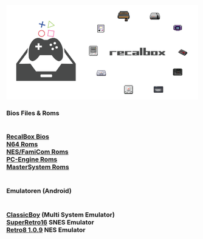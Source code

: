 <img src="https://raw.githubusercontent.com/EmuZONE/RecalBox-Files/master/docs/diy2.png">

<h3>Bios Files & Roms<h3/>
<br>
<a href="https://github.com/EmuZONE/RecalBox-Files/raw/master/BIOS/Bios.7z">RecalBox Bios</a>
<br>
<a href="https://github.com/EmuZONE/Nintendo-64/archive/master.zip">N64 Roms</a>
<br>
<a href="https://github.com/EmuZONE/FamiCom/archive/master.zip">NES/FamiCom Roms</a>
<br>
<a href="https://github.com/EmuZONE/PC-Engine/tree/master/Romshub.com/EmuZONE/PC-Engine/archive/master.zip">PC-Engine Roms</a>
<br>
<a href="https://github.com/EmuZONE/Mark-III/archive/master.zip">MasterSystem Roms</a>
<br>
<br>
<h3>Emulatoren (Android)<h3/>
<br>
<a href="https://github.com/EmuZONE/RecalBox-Files/raw/master/Android/ClassicBoy_Full_v2.0.3.zip">ClassicBoy</a> (Multi System Emulator)
<br>
<a href="https://github.com/EmuZONE/RecalBox-Files/raw/master/Android/SuperGNES.apk">SuperRetro16</a> SNES Emulator
<br>
<a href="https://github.com/EmuZONE/RecalBox-Files/raw/master/Android/Retro8-1.0.9.apk">Retro8 1.0.9</a> NES Emulator
<br>
    
